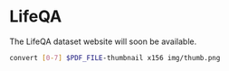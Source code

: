 # LifeQA

The LifeQA dataset website will soon be available.

```bash
convert [0-7] $PDF_FILE-thumbnail x156 img/thumb.png
```
